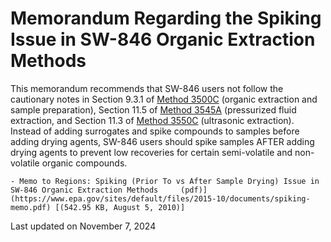 # Memorandum Regarding the Spiking Issue in SW-846 Organic Extraction Methods  

This memorandum recommends that SW-846 users not follow the cautionary notes in Section 9.3.1 of [Method 3500C](/hw-sw846/sw-846-test-method-3500c-organic-extraction-and-sample-preparation) (organic extraction and sample preparation), Section 11.5 of [Method 3545A](/hw-sw846/sw-846-test-method-3545a-pressurized-fluid-extraction-pfe) (pressurized fluid extraction, and Section 11.3 of [Method 3550C](/hw-sw846/sw-846-test-method-3550c-ultrasonic-extraction) (ultrasonic extraction). Instead of adding surrogates and spike compounds to samples before adding drying agents, SW-846 users should spike samples AFTER adding drying agents to prevent low recoveries for certain semi-volatile and non-volatile organic compounds. 

    - Memo to Regions: Spiking (Prior To vs After Sample Drying) Issue in SW-846 Organic Extraction Methods     (pdf)](https://www.epa.gov/sites/default/files/2015-10/documents/spiking-memo.pdf) [(542.95 KB, August 5, 2010)] 

Last updated on November 7, 2024
